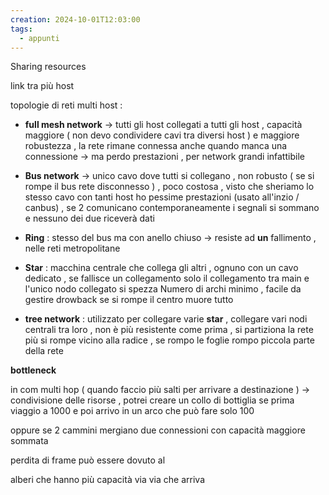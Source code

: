 ```yaml
---
creation: 2024-10-01T12:03:00
tags:
  - appunti
---
```

Sharing resources

link tra più host 

topologie di reti multi host :
+ **full mesh network** -> tutti gli host collegati a tutti gli host , capacità maggiore ( non devo condividere cavi tra diversi host ) e maggiore robustezza , la rete rimane connessa anche quando manca una connessione -> ma perdo prestazioni , per network grandi infattibile

+ **Bus network** -> unico cavo dove tutti si collegano , non robusto ( se si rompe il bus rete disconnesso ) , poco costosa , visto che sheriamo lo stesso cavo con tanti host ho pessime prestazioni (usato all'inzio / canbus) , se 2 comunicano contemporaneamente i segnali si sommano e nessuno dei due riceverà dati

+ **Ring** : stesso del bus ma con anello chiuso -> resiste ad **un** fallimento , nelle reti metropolitane 

+ **Star** : macchina centrale che collega gli altri , ognuno con un cavo dedicato , se fallisce un collegamento solo il collegamento tra main e l'unico nodo collegato si spezza
Numero di archi minimo  , facile da gestire 
drowback se si rompe il centro muore tutto 

+ **tree network** : utilizzato per collegare varie **star** , collegare vari nodi centrali tra loro , non è più resistente come prima , si partiziona la rete più si rompe vicino alla radice , se rompo le foglie rompo piccola parte della rete 

**bottleneck**

in com multi hop ( quando faccio più salti per arrivare a destinazione ) -> condivisione delle risorse , potrei creare un collo di bottiglia se prima viaggio a 1000 e poi arrivo in un arco che può fare solo 100

oppure se 2 cammini mergiano due connessioni con capacità maggiore sommata 

perdita di frame può essere dovuto al

alberi che hanno più capacità via via che arriva
